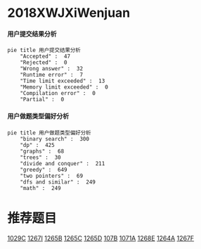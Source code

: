 # 2018XWJXiWenjuan

<!-- tabs:start -->



#### **用户提交结果分析**

```mermaid
pie title 用户提交结果分析
    "Accepted" :  47
    "Rejected" :  0
    "Wrong answer" :  32
    "Runtime error" :  7
    "Time limit exceeded" :  13
    "Memory limit exceeded" :  0
    "Compilation error" :  0
    "Partial" :  0
```

#### **用户做题类型偏好分析**

```mermaid
pie title 用户做题类型偏好分析
    "binary search" :  300
    "dp" :  425
    "graphs" :  68
    "trees" :  30
    "divide and conquer" :  211
    "greedy" :  649
    "two pointers" :  69
    "dfs and similar" :  249
    "math" :  249
```



<!-- tabs:end -->
# 推荐题目
[1029C](https://codeforces.com/contest/1029/problem/C)
[1267I](https://codeforces.com/contest/1267/problem/I)
[1265B](https://codeforces.com/contest/1265/problem/B)
[1265C](https://codeforces.com/contest/1265/problem/C)
[1265D](https://codeforces.com/contest/1265/problem/D)
[107B](https://codeforces.com/contest/107/problem/B)
[1071A](https://codeforces.com/contest/1071/problem/A)
[1268E](https://codeforces.com/contest/1268/problem/E)
[1264A](https://codeforces.com/contest/1264/problem/A)
[1267F](https://codeforces.com/contest/1267/problem/F)
